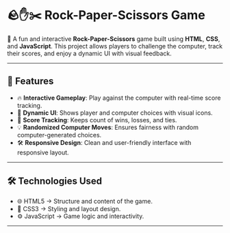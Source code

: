 # 🪨✋✂️ Rock-Paper-Scissors Game

🎯 A fun and interactive **Rock-Paper-Scissors** game built using **HTML**, **CSS**, and **JavaScript**. This project allows players to challenge the computer, track their scores, and enjoy a dynamic UI with visual feedback.

---

## 🚀 **Features**
- 🔥 **Interactive Gameplay**: Play against the computer with real-time score tracking.
- 🎨 **Dynamic UI**: Shows player and computer choices with visual icons.
- 🌟 **Score Tracking**: Keeps count of wins, losses, and ties.
- 💡 **Randomized Computer Moves**: Ensures fairness with random computer-generated choices.
- 🛠️ **Responsive Design**: Clean and user-friendly interface with responsive layout.

---

## 🛠️ **Technologies Used**
- 🌐 HTML5 → Structure and content of the game.
- 🎨 CSS3 → Styling and layout design.
- ⚙️ JavaScript → Game logic and interactivity.

---
